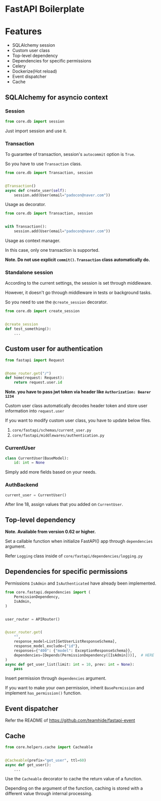 # FastAPI Boilerplate

# Features
- SQLAlchemy session
- Custom user class
- Top-level dependency
- Dependencies for specific permissions
- Celery
- Dockerize(Hot reload)
- Event dispatcher
- Cache

## SQLAlchemy for asyncio context

### Session
```python
from core.db import session
```
Just import session and use it.

### Transaction

To guarantee of transaction, session's `autocommit` option is `True`.

So you have to use `Transaction` class.

```python
from core.db import Transaction, session


@Transaction()
async def create_user(self):
    session.add(User(email="padocon@naver.com"))
```
Usage as decorator.
```python
from core.db import Transaction, session


with Transaction():
    session.add(User(email="padocon@naver.com"))
```
Usage as context manager.

In this case, only one transaction is supported.

**Note. Do not use explicit `commit()`. `Transaction` class automatically do.**

### Standalone session

According to the current settings, the session is set through middleware.

However, it doesn't go through middleware in tests or background tasks.

So you need to use the `@create_session` decorator.

```python
from core.db import create_session


@create_session
def test_something():
    ...
```

## Custom user for authentication

```python
from fastapi import Request


@home_router.get("/")
def home(request: Request):
    return request.user.id
```

**Note. you have to pass jwt token via header like `Authorization: Bearer 1234`**

Custom user class automatically decodes header token and store user information into `request.user`

If you want to modify custom user class, you have to update below files.

1. `core/fastapi/schemas/current_user.py`
2. `core/fastapi/middlewares/authentication.py`

### CurrentUser

```python
class CurrentUser(BaseModel):
    id: int = None
```

Simply add more fields based on your needs.

### AuthBackend

```python
current_user = CurrentUser()
```

After line 18, assign values that you added on `CurrentUser`.

## Top-level dependency

**Note. Available from version 0.62 or higher.**

Set a callable function when initialize FastAPI() app through `dependencies` argument.

Refer `Logging` class inside of `core/fastapi/dependencies/logging.py` 

## Dependencies for specific permissions

Permissions `IsAdmin` and `IsAuthenticated` have already been implemented.
 
```python
from core.fastapi.dependencies import (
    PermissionDependency,
    IsAdmin,
)


user_router = APIRouter()


@user_router.get(
    "",
    response_model=List[GetUserListResponseSchema],
    response_model_exclude={"id"},
    responses={"400": {"model": ExceptionResponseSchema}},
    dependencies=[Depends(PermissionDependency([IsAdmin]))],  # HERE
)
async def get_user_list(limit: int = 10, prev: int = None):
    pass
```
Insert permission through `dependencies` argument.

If you want to make your own permission, inherit `BasePermission` and implement `has_permission()` function.

## Event dispatcher

Refer the README of https://github.com/teamhide/fastapi-event

## Cache

```python
from core.helpers.cache import Cacheable


@Cacheable(prefix="get_user", ttl=60)
async def get_user():
    ...
```

Use the `Cacheable` decorator to cache the return value of a function.

Depending on the argument of the function, caching is stored with a different value through internal processing.

